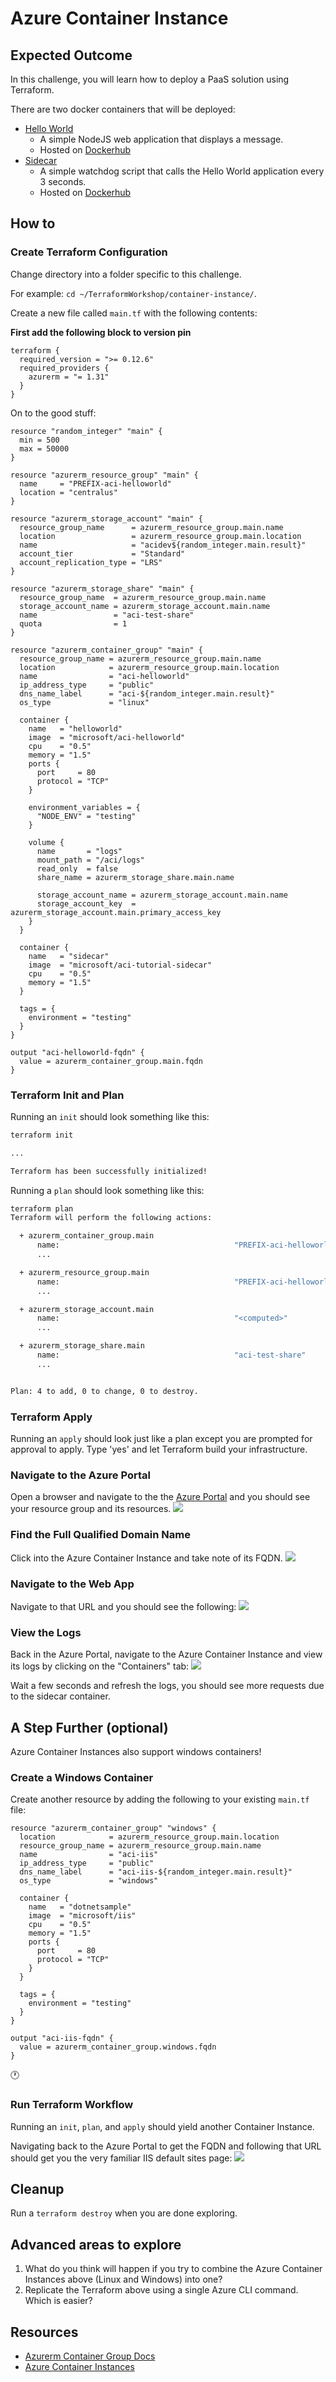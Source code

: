 # Azure Container Instance

## Expected Outcome

In this challenge, you will learn how to deploy a PaaS solution using Terraform.

There are two docker containers that will be deployed:

- [Hello World](https://github.com/Azure-Samples/aci-helloworld)
    - A simple NodeJS web application that displays a message.
    - Hosted on [Dockerhub](https://hub.docker.com/r/microsoft/aci-helloworld/)
- [Sidecar](https://github.com/Azure-Samples/aci-tutorial-sidecar) 
    - A simple watchdog script that calls the Hello World application every 3 seconds.
    - Hosted on [Dockerhub](https://hub.docker.com/r/microsoft/aci-tutorial-sidecar/)

## How to

### Create Terraform Configuration

Change directory into a folder specific to this challenge.

For example: `cd ~/TerraformWorkshop/container-instance/`.

Create a new file called `main.tf` with the following contents:

**First add the following block to version pin**
```hcl
terraform {
  required_version = ">= 0.12.6"
  required_providers {
    azurerm = "= 1.31"
  }
}
```

On to the good stuff:

```hcl
resource "random_integer" "main" {
  min = 500
  max = 50000
}

resource "azurerm_resource_group" "main" {
  name     = "PREFIX-aci-helloworld"
  location = "centralus"
}

resource "azurerm_storage_account" "main" {
  resource_group_name      = azurerm_resource_group.main.name
  location                 = azurerm_resource_group.main.location
  name                     = "acidev${random_integer.main.result}"
  account_tier             = "Standard"
  account_replication_type = "LRS"
}

resource "azurerm_storage_share" "main" {
  resource_group_name  = azurerm_resource_group.main.name
  storage_account_name = azurerm_storage_account.main.name
  name                 = "aci-test-share"
  quota                = 1
}

resource "azurerm_container_group" "main" {
  resource_group_name = azurerm_resource_group.main.name
  location            = azurerm_resource_group.main.location
  name                = "aci-helloworld"
  ip_address_type     = "public"
  dns_name_label      = "aci-${random_integer.main.result}"
  os_type             = "linux"

  container {
    name   = "helloworld"
    image  = "microsoft/aci-helloworld"
    cpu    = "0.5"
    memory = "1.5"
    ports {
      port     = 80
      protocol = "TCP"
    }

    environment_variables = {
      "NODE_ENV" = "testing"
    }

    volume {
      name       = "logs"
      mount_path = "/aci/logs"
      read_only  = false
      share_name = azurerm_storage_share.main.name

      storage_account_name = azurerm_storage_account.main.name
      storage_account_key  = azurerm_storage_account.main.primary_access_key
    }
  }

  container {
    name   = "sidecar"
    image  = "microsoft/aci-tutorial-sidecar"
    cpu    = "0.5"
    memory = "1.5"
  }

  tags = {
    environment = "testing"
  }
}

output "aci-helloworld-fqdn" {
  value = azurerm_container_group.main.fqdn
}
```

### Terraform Init and Plan

Running an `init` should look something like this:

```sh
terraform init

...

Terraform has been successfully initialized!
```

Running a `plan` should look something like this:

```sh
terraform plan
Terraform will perform the following actions:

  + azurerm_container_group.main
      name:                                       "PREFIX-aci-helloworld"
      ...

  + azurerm_resource_group.main
      name:                                       "PREFIX-aci-helloworld"
      ...

  + azurerm_storage_account.main
      name:                                       "<computed>"
      ...

  + azurerm_storage_share.main
      name:                                       "aci-test-share"
      ...


Plan: 4 to add, 0 to change, 0 to destroy.
```

### Terraform Apply

Running an `apply` should look just like a plan except you are prompted for approval to apply.
Type 'yes' and let Terraform build your infrastructure.

### Navigate to the Azure Portal

Open a browser and navigate to the the [Azure Portal](https://portal.azure.com) and you should see your resource group and its resources.
![](img/2018-05-07-18-08-30.png)

### Find the Full Qualified Domain Name

Click into the Azure Container Instance and take note of its FQDN.
![](img/2018-05-07-18-11-33.png)

### Navigate to the Web App

Navigate to that URL and you should see the following:
![](img/2018-05-07-18-13-28.png)

### View the Logs
Back in the Azure Portal, navigate to the Azure Container Instance and view its logs by clicking on the "Containers" tab:
![](img/2018-05-07-18-20-56.png)

Wait a few seconds and refresh the logs, you should see more requests due to the sidecar container.

## A Step Further (optional)

Azure Container Instances also support windows containers!

### Create a Windows Container

Create another resource by adding the following to your existing `main.tf` file:

```hcl
resource "azurerm_container_group" "windows" {
  location            = azurerm_resource_group.main.location
  resource_group_name = azurerm_resource_group.main.name
  name                = "aci-iis"
  ip_address_type     = "public"
  dns_name_label      = "aci-iis-${random_integer.main.result}"
  os_type             = "windows"

  container {
    name   = "dotnetsample"
    image  = "microsoft/iis"
    cpu    = "0.5"
    memory = "1.5"
    ports {
      port     = 80
      protocol = "TCP"
    }
  }

  tags = {
    environment = "testing"
  }
}

output "aci-iis-fqdn" {
  value = azurerm_container_group.windows.fqdn
}
```

:clock1:

### Run Terraform Workflow

Running an `init`, `plan`, and `apply` should yield another Container Instance.

Navigating back to the Azure Portal to get the FQDN and following that URL should get you the very familiar IIS default sites page:
![](img/2018-05-07-18-29-10.png)

## Cleanup

Run a `terraform destroy` when you are done exploring.

## Advanced areas to explore

1. What do you think will happen if you try to combine the Azure Container Instances above (Linux and Windows) into one?
2. Replicate the Terraform above using a single Azure CLI command. Which is easier?

## Resources

- [Azurerm Container Group Docs](https://www.terraform.io/docs/providers/azurerm/r/container_group.html)
- [Azure Container Instances](https://azure.microsoft.com/en-us/services/container-instances)
